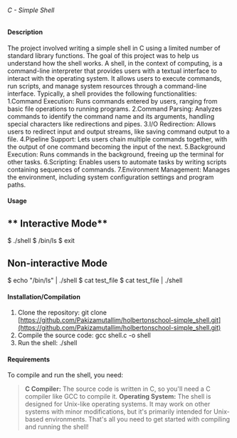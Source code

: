 ###### C - Simple Shell
#### Description
The project involved writing a simple shell in C using a limited number of standard library functions.
The goal of this project was to help us understand how the shell works.
A shell, in the context of computing, is a command-line interpreter that provides users with a textual interface to interact with the operating system. It allows users to execute commands, run scripts, and manage system resources through a command-line interface.
Typically, a shell provides the following functionalities:
1.Command Execution: Runs commands entered by users, ranging from basic file operations to running programs.
2.Command Parsing: Analyzes commands to identify the command name and its arguments, handling special characters like redirections and pipes.
3.I/O Redirection: Allows users to redirect input and output streams, like saving command output to a file.
4.Pipeline Support: Lets users chain multiple commands together, with the output of one command becoming the input of the next.
5.Background Execution: Runs commands in the background, freeing up the terminal for other tasks.
6.Scripting: Enables users to automate tasks by writing scripts containing sequences of commands.
7.Environment Management: Manages the environment, including system configuration settings and program paths.
#### Usage
## ** Interactive Mode**
$ ./shell
$ /bin/ls
$ exit
## **Non-interactive Mode**
$ echo "/bin/ls" | ./shell
$ cat test_file
$ cat test_file | ./shell
#### Installation/Compilation
1. Clone the repository:
git clone [https://github.com/Pakizamutallim/holbertonschool-simple_shell.git](https://github.com/Pakizamutallim/holbertonschool-simple_shell.git)
2. Compile the source code:
gcc shell.c -o shell
3. Run the shell:
./shell
#### Requirements
To compile and run the shell, you need:
> **C Compiler:** The source code is written in C, so you'll need a C compiler like GCC to compile it.
> **Operating System:** The shell is designed for Unix-like operating systems. It may work on other systems with minor modifications, but it's primarily intended for Unix-based environments.
That's all you need to get started with compiling and running the shell!
